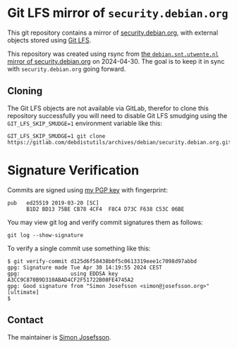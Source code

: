 # Git LFS mirror of `security.debian.org`

This git repository contains a mirror of
[security.debian.org](https://security.debian.org/), with external
objects stored using [Git LFS](https://git-lfs.com/).

This repository was created using rsync from [the
`debian.snt.utwente.nl` mirror of
security.debian.org](https://www.debian.org/CD/mirroring/rsync-mirrors)
on 2024-04-30.  The goal is to keep it in sync with
`security.debian.org` going forward.

## Cloning

The Git LFS objects are not available via GitLab, therefor to clone
this repository successfully you will need to disable Git LFS smudging
using the `GIT_LFS_SKIP_SMUDGE=1` environment variable like this:

```
GIT_LFS_SKIP_SMUDGE=1 git clone https://gitlab.com/debdistutils/archives/debian/security.debian.org.git
```

# Signature Verification

Commits are signed using [my PGP
key](https://blog.josefsson.org/2019/03/21/openpgp-2019-key-transition-statement/)
with fingerprint:

```
pub   ed25519 2019-03-20 [SC]
      B1D2 BD13 75BE CB78 4CF4  F8C4 D73C F638 C53C 06BE
```

You may view git log and verify commit signatures them as follows:

```
git log --show-signature
```

To verify a single commit use something like this:

```
$ git verify-commit d125d6f58438b0f5c0613319eee1c7098d97abbd
gpg: Signature made Tue Apr 30 14:19:55 2024 CEST
gpg:                using EDDSA key A3CC9C870B9D310ABAD4CF2F51722B08FE4745A2
gpg: Good signature from "Simon Josefsson <simon@josefsson.org>" [ultimate]
$ 
```

## Contact

The maintainer is [Simon Josefsson](https://blog.josefsson.org/).
